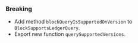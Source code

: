 ### Breaking

- Add method `blockQueryIsSupportedOnVersion` to `BlockSupportsLedgerQuery`.
- Export new function `querySupportedVersions`.
